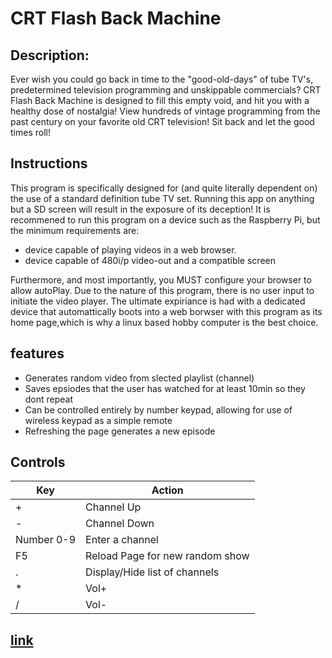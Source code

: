 # CRT Flash Back Machine
## Description:  


Ever wish you could go back in time to the "good-old-days" of tube TV's, predetermined television programming and unskippable commercials? CRT Flash Back Machine is designed to fill this empty void, and hit you with a healthy dose of nostalgia! View hundreds of vintage programming from the past century on your favorite old CRT television! Sit back and let the good times roll!

## Instructions
This program is specifically designed for (and quite literally dependent on) the use of a standard definition tube TV set. Running this app on anything but a SD screen will result in the exposure of its deception! It is recommened to run this program on a device such as the Raspberry Pi, but the minimum requirements are:

- device capable of playing videos in a web browser.
- device capable of 480i/p video-out and a compatible screen

Furthermore, and most importantly, you MUST configure your browser to allow autoPlay. Due to the nature of this program, there is no user input to initiate the video player. The ultimate expiriance is had with a dedicated device that automattically boots into a web borwser with this program as its home page,which is why a linux based hobby computer is the best choice.

## features

- Generates random video from slected playlist (channel)
- Saves epsiodes that the user has watched for at least 10min so they dont repeat
- Can be controlled entirely by number keypad, allowing for use of wireless keypad as a simple remote
- Refreshing the page generates a new episode


## Controls
| Key  |Action   |
| ------------ | ------------ |
|  + |   Channel Up |
|  - |  Channel Down  |
| Number 0-9  |  Enter a channel  |
|  F5 | Reload Page for new random show  |
|  . | Display/Hide list of channels  |
|  *    |Vol+|
|  /   |Vol-|





## [link](https://chriskurz098.github.io/80sGameshowPlayer/)
